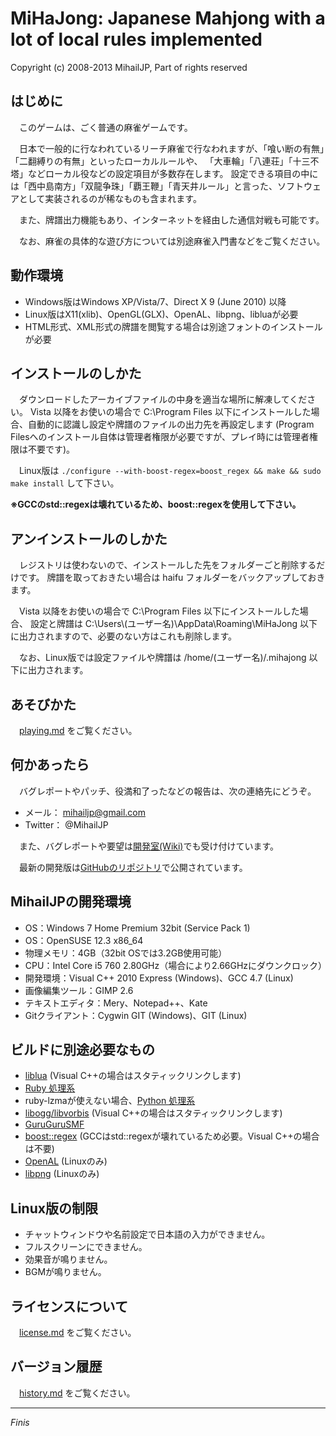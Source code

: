MiHaJong: Japanese Mahjong with a lot of local rules implemented
================================================================
Copyright (c) 2008-2013 MihailJP, Part of rights reserved


はじめに
--------
　このゲームは、ごく普通の麻雀ゲームです。
 
　日本で一般的に行なわれているリーチ麻雀で行なわれますが、「喰い断の有無」「二翻縛りの有無」といったローカルルールや、
「大車輪」「八連荘」「十三不塔」などローカル役などの設定項目が多数存在します。
設定できる項目の中には「西中島南方」「双龍争珠」「覇王鞭」「青天井ルール」と言った、ソフトウェアとして実装されるのが稀なものも含まれます。

　また、牌譜出力機能もあり、インターネットを経由した通信対戦も可能です。

　なお、麻雀の具体的な遊び方については別途麻雀入門書などをご覧ください。


動作環境
--------
- Windows版はWindows XP/Vista/7、Direct X 9 (June 2010) 以降
- Linux版はX11(xlib)、OpenGL(GLX)、OpenAL、libpng、libluaが必要
- HTML形式、XML形式の牌譜を閲覧する場合は別途フォントのインストールが必要


インストールのしかた
--------------------
　ダウンロードしたアーカイブファイルの中身を適当な場所に解凍してください。
Vista 以降をお使いの場合で C:\Program Files 以下にインストールした場合、自動的に認識し設定や牌譜のファイルの出力先を再設定します
(Program Filesへのインストール自体は管理者権限が必要ですが、プレイ時には管理者権限は不要です)。

　Linux版は `./configure --with-boost-regex=boost_regex && make && sudo make install` して下さい。

**※GCCのstd::regexは壊れているため、boost::regexを使用して下さい。**


アンインストールのしかた
------------------------
　レジストリは使わないので、インストールした先をフォルダーごと削除するだけです。
牌譜を取っておきたい場合は haifu フォルダーをバックアップしておきます。
 
　Vista 以降をお使いの場合で C:\Program Files 以下にインストールした場合、
設定と牌譜は C:\Users\\(ユーザー名)\AppData\Roaming\MiHaJong 以下に出力されますので、必要のない方はこれも削除します。

　なお、Linux版では設定ファイルや牌譜は /home/(ユーザー名)/.mihajong 以下に出力されます。


あそびかた
----------
　[playing.md](playing.md) をご覧ください。


何かあったら
------------
　バグレポートやパッチ、役満和了ったなどの報告は、次の連絡先にどうぞ。
- メール： mihailjp@gmail.com
- Twitter： @MihailJP

　また、バグレポートや要望は[開発室(Wiki)](http://www14.atwiki.jp/mihajong/)でも受け付けています。

　最新の開発版は[GitHubのリポジトリ](https://github.com/MihailJP/MiHaJong/)で公開されています。


MihailJPの開発環境
------------------
- OS：Windows 7 Home Premium 32bit (Service Pack 1)
- OS：OpenSUSE 12.3 x86_64
- 物理メモリ：4GB（32bit OSでは3.2GB使用可能）
- CPU：Intel Core i5 760 2.80GHz（場合により2.66GHzにダウンクロック）
- 開発環境：Visual C++ 2010 Express (Windows)、GCC 4.7 (Linux)
- 画像編集ツール：GIMP 2.6
- テキストエディタ：Mery、Notepad++、Kate
- Gitクライアント：Cygwin GIT (Windows)、GIT (Linux)


ビルドに別途必要なもの
----------------------
- [liblua](http://www.lua.org/download.html) (Visual C++の場合はスタティックリンクします)
- [Ruby 処理系](http://www.ruby-lang.org/ja/downloads/)
- ruby-lzmaが使えない場合、[Python 処理系](http://www.python.jp/download/)
- [libogg/libvorbis](http://www.xiph.org/downloads/) (Visual C++の場合はスタティックリンクします)
- [GuruGuruSMF](http://gurugurusmf.migmig.net/)
- [boost::regex](http://www.boost.org/) (GCCはstd::regexが壊れているため必要。Visual C++の場合は不要)
- [OpenAL](http://connect.creativelabs.com/openal/default.aspx) (Linuxのみ)
- [libpng](http://www.libpng.org/pub/png/libpng.html) (Linuxのみ)


Linux版の制限
-------------
- チャットウィンドウや名前設定で日本語の入力ができません。
- フルスクリーンにできません。
- 効果音が鳴りません。
- BGMが鳴りません。


ライセンスについて
------------------
　[license.md](./license.md) をご覧ください。


バージョン履歴
--------------
　[history.md](./history.md) をご覧ください。


------------------------------------------------------------------------------

_Finis_
